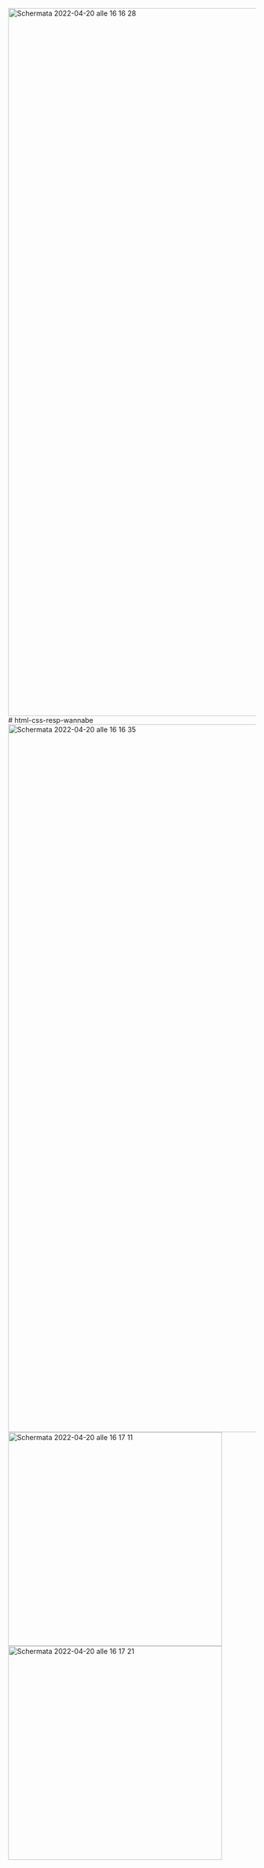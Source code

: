 <img width="1440" alt="Schermata 2022-04-20 alle 16 16 28" src="https://user-images.githubusercontent.com/93378720/164251372-5eec41c9-a63a-4323-8577-8fb523b65c8c.png">
# html-css-resp-wannabe<img width="1440" alt="Schermata 2022-04-20 alle 16 16 35" src="https://user-images.githubusercontent.com/93378720/164251378-86028f73-ac98-4e6d-a9fd-7998f77147f2.png">
<img width="435" alt="Schermata 2022-04-20 alle 16 17 11" src="https://user-images.githubusercontent.com/93378720/164251390-a3e89433-cc86-48e6-865b-c831ad64ef17.png">
<img width="435" alt="Schermata 2022-04-20 alle 16 17 21" src="https://user-images.githubusercontent.com/93378720/164251398-49101169-d286-4b42-8156-317f690dad69.png">
